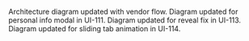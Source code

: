 Architecture diagram updated with vendor flow.
Diagram updated for personal info modal in UI-111.
Diagram updated for reveal fix in UI-113.
Diagram updated for sliding tab animation in UI-114.
